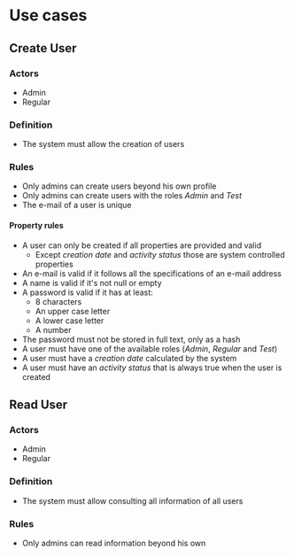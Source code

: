 ﻿# Use cases

## Create User

### Actors

- Admin
- Regular

### Definition

- The system must allow the creation of users

### Rules

- Only admins can create users beyond his own profile
- Only admins can create users with the roles *Admin* and *Test*
- The e-mail of a user is unique

#### Property rules

- A user can only be created if all properties are provided and valid
    - Except *creation date* and *activity status* those are system controlled properties
- An e-mail is valid if it follows all the specifications of an e-mail address
- A name is valid if it's not null or empty
- A password is valid if it has at least:
  - 8 characters
  - An upper case letter
  - A lower case letter
  - A number
- The password must not be stored in full text, only as a hash
- A user must have one of the available roles (*Admin*, *Regular* and *Test*)
- A user must have a *creation date* calculated by the system
- A user must have an *activity status* that is always true when the user is created

## Read User

### Actors

- Admin
- Regular

### Definition

- The system must allow consulting all information of all users

### Rules

- Only admins can read information beyond his own
